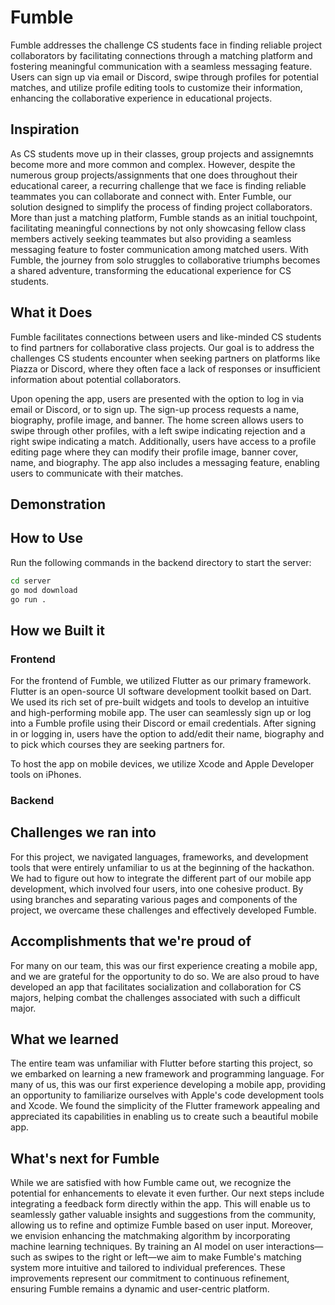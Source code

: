 # Fumble

Fumble addresses the challenge CS students face in finding reliable project collaborators by facilitating connections through a matching platform and fostering meaningful communication with a seamless messaging feature. Users can sign up via email or Discord, swipe through profiles for potential matches, and utilize profile editing tools to customize their information, enhancing the collaborative experience in educational projects.

## Inspiration

As CS students move up in their classes, group projects and assignemnts become more and more common and complex. However, despite the numerous group projects/assignments that one does throughout their educational career, a recurring challenge that we face is finding reliable teammates you can collaborate and connect with. Enter Fumble, our solution designed to simplify the process of finding project collaborators. More than just a matching platform, Fumble stands as an initial touchpoint, facilitating meaningful connections by not only showcasing fellow class members actively seeking teammates but also providing a seamless messaging feature to foster communication among matched users. With Fumble, the journey from solo struggles to collaborative triumphs becomes a shared adventure, transforming the educational experience for CS students.

## What it Does

Fumble facilitates connections between users and like-minded CS students to find partners for collaborative class projects. Our goal is to address the challenges CS students encounter when seeking partners on platforms like Piazza or Discord, where they often face a lack of responses or insufficient information about potential collaborators.

Upon opening the app, users are presented with the option to log in via email or Discord, or to sign up. The sign-up process requests a name, biography, profile image, and banner. The home screen allows users to swipe through other profiles, with a left swipe indicating rejection and a right swipe indicating a match. Additionally, users have access to a profile editing page where they can modify their profile image, banner cover, name, and biography. The app also includes a messaging feature, enabling users to communicate with their matches.

## Demonstration

## How to Use
Run the following commands in the backend directory to start the server:

```bash
cd server
go mod download
go run .
```
## How we Built it
### Frontend

For the frontend of Fumble, we utilized Flutter as our primary framework. Flutter is an open-source UI software development toolkit based on Dart. We used its rich set of pre-built widgets and tools to develop an intuitive and high-performing mobile app. The user can seamlessly sign up or log into a Fumble profile using their Discord or email credentials. After signing in or logging in, users have the option to add/edit their name, biography and to pick which courses they are seeking partners for.

To host the app on mobile devices, we utilize Xcode and Apple Developer tools on iPhones.

### Backend

## Challenges we ran into

For this project, we navigated languages, frameworks, and development tools that were entirely unfamiliar to us at the beginning of the hackathon. We had to figure out how to integrate the different part of our mobile app development, which involved four users, into one cohesive product. By using branches and separating various pages and components of the project, we overcame these challenges and effectively developed Fumble.

## Accomplishments that we're proud of
For many on our team, this was our first experience creating a mobile app, and we are grateful for the opportunity to do so. We are also proud to have developed an app that facilitates socialization and collaboration for CS majors, helping combat the challenges associated with such a difficult major.

## What we learned

The entire team was unfamiliar with Flutter before starting this project, so we embarked on learning a new framework and programming language. For many of us, this was our first experience developing a mobile app, providing an opportunity to familiarize ourselves with Apple's code development tools and Xcode. We found the simplicity of the Flutter framework appealing and appreciated its capabilities in enabling us to create such a beautiful mobile app.

## What's next for Fumble

While we are satisfied with how Fumble came out, we recognize the potential for enhancements to elevate it even further. Our next steps include integrating a feedback form directly within the app. This will enable us to seamlessly gather valuable insights and suggestions from the community, allowing us to refine and optimize Fumble based on user input. Moreover, we envision enhancing the matchmaking algorithm by incorporating machine learning techniques. By training an AI model on user interactions—such as swipes to the right or left—we aim to make Fumble's matching system more intuitive and tailored to individual preferences. These improvements represent our commitment to continuous refinement, ensuring Fumble remains a dynamic and user-centric platform.

